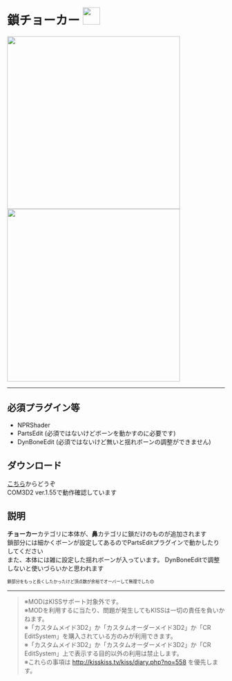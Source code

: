 # 鎖チョーカー  <image src="https://github.com/AshleyScarlet/Warehouse/blob/main/Images/ashleyScarlet_chainChoker_i_.png" width="40" height="40">
<image src="https://github.com/AshleyScarlet/Warehouse/blob/main/Images/chainChoker_1.png" width="400" height="400"><image src="https://github.com/AshleyScarlet/Warehouse/blob/main/Images/chainChoker_2.png" width="400" height="400">

----
## 必須プラグイン等
- NPRShader  
- PartsEdit (必須ではないけどボーンを動かすのに必要です) 
- DynBoneEdit (必須ではないけど無いと揺れボーンの調整ができません) 
  
## ダウンロード
[こちら]()からどうぞ  
COM3D2 ver.1.55で動作確認しています
  
## 説明
**チョーカー**カテゴリに本体が、**鼻**カテゴリに鎖だけのものが追加されます  
鎖部分には細かくボーンが設定してあるのでPartsEditプラグインで動かしたりしてください  
また、本体には雑に設定した揺れボーンが入っています。 DynBoneEditで調整しないと使いづらいかと思われます  
  
  
  
<sub><sub>鎖部分をもっと長くしたかったけど頂点数が余裕でオーバーして無理でした😞</sub></sub>

----
  
> ※MODはKISSサポート対象外です。  
> ※MODを利用するに当たり、問題が発生してもKISSは一切の責任を負いかねます。  
> ※「カスタムメイド3D2」か「カスタムオーダーメイド3D2」か「CR EditSystem」を購入されている方のみが利用できます。  
> ※「カスタムメイド3D2」か「カスタムオーダーメイド3D2」か「CR EditSystem」上で表示する目的以外の利用は禁止します。  
> ※これらの事項は http://kisskiss.tv/kiss/diary.php?no=558 を優先します。  
